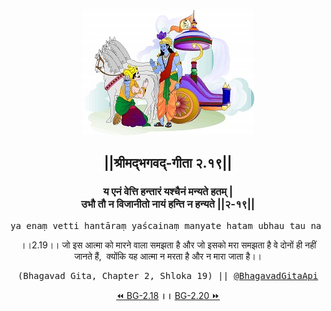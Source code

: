 <center><img src="../../asset/BG.png" alt="#API #bhagavadgitaapi #slok #nodejs #js #api #gitaapi #krishna #hinduism #vedic #ISKCON #shreemadbhagavadgita #technology"/>
<h2>||श्रीमद्‍भगवद्‍-गीता २.१९||</h2>
<h3>य एनं वेत्ति हन्तारं यश्चैनं मन्यते हतम् |<br/>उभौ तौ न विजानीतो नायं हन्ति न हन्यते ||२-१९||</h3>
<pre>ya enaṃ vetti hantāraṃ yaścainaṃ manyate hatam ubhau tau na vijānīto nāyaṃ hanti na hanyate ||2-19||</pre>
<p>।।2.19।। जो इस आत्मा को मारने वाला समझता है और जो इसको मरा समझता है वे दोनों ही नहीं जानते हैं,  क्योंकि यह आत्मा न मरता है और न मारा जाता है।।</p>
<pre>(Bhagavad Gita, Chapter 2, Shloka 19) || <a href="https://twitter.com/bhagavadgitaapi">@BhagavadGitaApi</a></pre><a href="../../2/18">⏪  BG-2.18</a><b>        ।।        </b><a href="../../2/20">BG-2.20  ⏩</a></center></center>